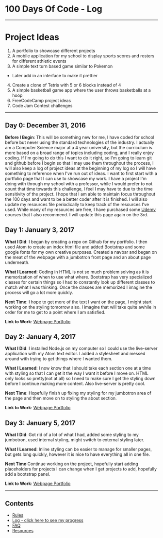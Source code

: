 # 100 Days Of Code - Log
***
# Project Ideas
1. A portfolio to showcase different projects
2. A mobile application for my school to display sports scores and rosters for different athletic events
3. A simple text turn based game similar to Pokemon
  * Later add in an interface to make it prettier
4. Create a clone of Tetris with 5 or 6 blocks instead of 4
5. A simple basketball game app where the user throws basketballs at a hoop
6. FreeCodeCamp project ideas
7. Code Jam Contest challenges

---
## Day 0: December 31, 2016

**Before I Begin**: This will be something new for me, I have coded for school before but never using the standard technologies of the industry.
I actually am a Computer Science major at a 4 year university, but the curriculum is more based on a broad range of topics including coding, and I really enjoy coding.
If I'm going to do this I want to do it right, so I'm going to learn git and github before I begin so that I may use them throughout the process, I will also keep a log of project ideas at the beginning of my log so I will have something to reference when I've run out of ideas.
I want to first start with a portfolio page that I can use to showcase my work.
I have a project I'm doing with through my school with a professor, while I would prefer to not count that time towards this challenge, I feel I may have to due to the time sensitivity of the project.
I hope that I am able to maintain focus throughout the 100 days and want to be a better coder after it is finished.
I will also update my resources file periodically to keep track of the resources I've used. While many of my resources are free, I have purchased some [Udemy](https://www.udemy.com/courses/) courses that I also recommend. I will update this page again on the 3rd.


## Day 1: January 3, 2017

**What I Did**: I began by creating a repo on Github for my portfolio. I then used Atom to create an index html file and added Bootstrap and some google fonts for my own creative purposes. Created a navbar and began on the meat of the webpage with a jumbotron front page and an about page underneath.

**What I Learned**: Coding in HTML is not so much problem solving as it is memorization of when to use what where. Bootstrap has very specialized classes for certain things so I had to constantly look up different classes to match what I was thinking. Once the classes are memorized I imagine the process will go a lot more quickly.

**Next Time**: I hope to get more of the text I want on the page, I might start working on the styling tomorrow also. I imagine that will take quite awhile in order for me to get to a point where I am satisfied.

**Link to Work**: [Webpage Portfolio]("https://github.com/Mill1893/WebsitePortfolio")


## Day 2: January 4, 2017

**What I Did**: I installed Node.js on my computer so I could use the live-server application with my Atom text editor. I added a stylesheet and messed around with trying to get things where I wanted them.

**What I Learned**: I now know that I should take each section one at a time with styling so that I can get it the way I want it before I move on. HTML only looks so pretty(not at all) so I need to make sure I get the styling down before I continue making more content. Also live-server is pretty cool.

**Next Time**: Hopefully finish up fixing my styling for my jumbotron area of the page and then move on to styling the about section.

**Link to Work**: [Webpage Portfolio]("https://github.com/Mill1893/WebsitePortfolio")


## Day 3: January 5, 2017

**What I Did**: Got rid of a lot of what I had, added some styling to my jumbotron, used internal styling, might switch to external styling later.

**What I Learned**: Inline styling can be easier to manage for smaller pages, but gets long quickly, however it is nice to have everything all in one file.

**Next Time**:Continue working on the project, hopefully start adding placeholders for projects I can change when I get projects to add, hopefully add a bootstrap panel.

**Link to Work**: [Webpage Portfolio]("https://github.com/Mill1893/WebsitePortfolio")


---
## Contents
* [Rules](rules.md)
* [Log - click here to see my progress](log.md)
* [FAQ](FAQ.md)
* [Resources](resources.md)
